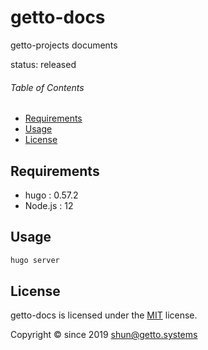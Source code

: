 # getto-docs

getto-projects documents

status: released


###### Table of Contents

- [Requirements](#Requirements)
- [Usage](#Usage)
- [License](#License)

## Requirements

- hugo : 0.57.2
- Node.js : 12


## Usage

```bash
hugo server
```


## License

getto-docs is licensed under the [MIT](LICENSE) license.

Copyright &copy; since 2019 shun@getto.systems

